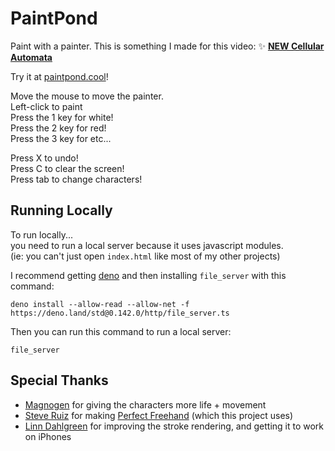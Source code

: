 # PaintPond
Paint with a painter. This is something I made for this video: ✨ **[NEW Cellular Automata](https://youtu.be/WMJ1H3Ai-qs)**

Try it at [paintpond.cool](https://paintpond.cool)!

Move the mouse to move the painter.<br>
Left-click to paint<br>
Press the 1 key for white!<br>
Press the 2 key for red!<br>
Press the 3 key for etc...

Press X to undo!<br>
Press C to clear the screen!<br>
Press tab to change characters!

## Running Locally
To run locally...<br>
you need to run a local server because it uses javascript modules.<br>
(ie: you can't just open `index.html` like most of my other projects)<br>

I recommend getting [deno](https://deno.land)
and then installing `file_server` with this command:
```
deno install --allow-read --allow-net -f https://deno.land/std@0.142.0/http/file_server.ts
```
Then you can run this command to run a local server:
```
file_server
```

## Special Thanks
* [Magnogen](https://magnogen.net/) for giving the characters more life + movement
* [Steve Ruiz](https://www.steveruiz.me/) for making [Perfect Freehand](https://github.com/steveruizok/perfect-freehand) (which this project uses)
* [Linn Dahlgreen](https://github.com/SimplyLinn) for improving the stroke rendering, and getting it to work on iPhones
